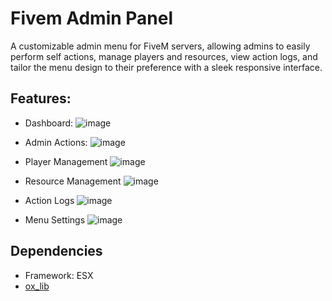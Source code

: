 # Fivem Admin Panel

A customizable admin menu for FiveM servers, allowing admins to easily perform self actions, manage players and resources, view action logs, and tailor the menu design to their preference with a sleek responsive interface.

## Features:

* Dashboard:
![image](https://github.com/user-attachments/assets/cc824a8d-363f-4ee3-9842-65f1ae06bcb7)

* Admin Actions:
![image](https://github.com/user-attachments/assets/5a0c1301-73f8-483a-aa09-bb5dc14d0fcd)

* Player Management
![image](https://github.com/user-attachments/assets/58c07a47-4955-4e25-85b1-6d0bbb4674f1)

* Resource Management
![image](https://github.com/user-attachments/assets/a8ebf85a-ce16-4335-9e43-9a0d5faf7880)

* Action Logs
![image](https://github.com/user-attachments/assets/27586431-da51-41ca-9548-7f1be43d6a9a)

* Menu Settings
![image](https://github.com/user-attachments/assets/2a2c3e88-0169-401f-b4f1-6574aab1ebef)

## Dependencies
* Framework: ESX
* [ox_lib](https://github.com/overextended/ox_lib)
